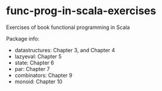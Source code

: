# func-prog-in-scala-exercises
Exercises of book functional programming in Scala

Package info:
- datastructures: Chapter 3, and Chapter 4
- lazyeval: Chapter 5
- state: Chapter 6
- par: Chapter 7
- combinators: Chapter 9
- monoid: Chapter 10